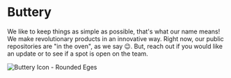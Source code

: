 # Buttery

We like to keep things as simple as possible, that's what our name means! We make revolutionary products in an innovative way. Right now, our public repositories are "in the oven", as we say 😉. But, reach out if you would like an update or to see if a spot is open on the team. 

![Buttery Icon - Rounded Eges](https://user-images.githubusercontent.com/26751945/170615193-c60e61c1-ccfa-42c5-a093-8d38f6964a72.png)
